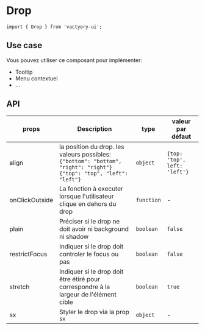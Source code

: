 # Drop
```
import { Drop } from 'vactyory-ui';
```
## Use case

Vous pouvez utiliser ce composant pour implémenter: 
- Tooltip
- Menu contextuel
- ...


## API

| props         | Description   | type   | valeur par défaut   |
|---------------|---------------|--------|---------------------|
| align         | la position du drop. les valeurs possibles: `{"bottom": "bottom", "right": "right"}` `{"top": "top", "left": "left"}`   |  `object`   | `{top:  'top', left: 'left'}`   |
| onClickOutside         | La fonction à executer lorsque l'utilisateur clique en dehors du drop   | `function`   | -   |
| plain         | Préciser si le drop ne doit avoir ni background ni shadow   | `boolean`   |  `false`  |
| restrictFocus      |  Indiquer si le drop doit controler le focus ou pas  |  `boolean`  | `false`   |
| stretch      |  Indiquer si le drop doit être étiré pour correspondre à la largeur de l'élément cible  |  `boolean`  | `true`   |
| sx      | Styler le drop via la prop `sx`  |  `object`  | -   |